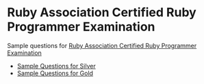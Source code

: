 # Ruby Association Certified Ruby Programmer Examination

Sample questions for [Ruby Association Certified Ruby Programmer Examination](https://www.ruby.or.jp/en/certification/examination/)

* [Sample Questions for Silver](silver.md)
* [Sample Questions for Gold](gold.md)
